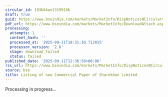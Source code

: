 ```yaml
---
circular_id: 193b64ae1319918b
draft: true
guid: https://www.bseindia.com/markets/MarketInfo/DispNoticesNCirculars.aspx?Noticeid={9047B4B3-8614-4263-91E2-6DE3A39D81FB}&noticeno=20250911-66&dt=09/11/2025&icount=66&totcount=91&flag=0
pdf_url: https://www.bseindia.com/markets/MarketInfo/DownloadAttach.aspx?id=20250911-66&attachedId=
processing:
  attempts: 1
  content_hash: ''
  processed_at: '2025-09-11T18:31:10.712015'
  processor_version: '2.0'
  stage: download_failed
  status: failed
published_date: '2025-09-11T12:36:58+00:00'
rss_url: https://www.bseindia.com/markets/MarketInfo/DispNoticesNCirculars.aspx?Noticeid={9047B4B3-8614-4263-91E2-6DE3A39D81FB}&noticeno=20250911-66&dt=09/11/2025&icount=66&totcount=91&flag=0
source: bse
title: Listing of new Commercial Paper of Sharekhan Limited
---
```


Processing in progress...